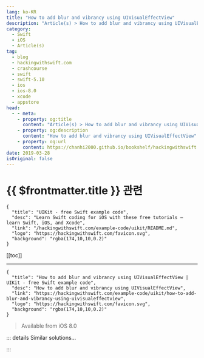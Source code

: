 ```yaml
---
lang: ko-KR
title: "How to add blur and vibrancy using UIVisualEffectView"
description: "Article(s) > How to add blur and vibrancy using UIVisualEffectView"
category:
  - Swift
  - iOS
  - Article(s)
tag: 
  - blog
  - hackingwithswift.com
  - crashcourse
  - swift
  - swift-5.10
  - ios
  - ios-8.0
  - xcode
  - appstore
head:
  - - meta:
    - property: og:title
      content: "Article(s) > How to add blur and vibrancy using UIVisualEffectView"
    - property: og:description
      content: "How to add blur and vibrancy using UIVisualEffectView"
    - property: og:url
      content: https://chanhi2000.github.io/bookshelf/hackingwithswift.com/example-code/uikit/how-to-add-blur-and-vibrancy-using-uivisualeffectview.html
date: 2019-03-28
isOriginal: false
---
```


# {{ $frontmatter.title }} 관련

```component VPCard
{
  "title": "UIKit - free Swift example code",
  "desc": "Learn Swift coding for iOS with these free tutorials – learn Swift, iOS, and Xcode",
  "link": "/hackingwithswift.com/example-code/uikit/README.md",
  "logo": "https://hackingwithswift.com/favicon.svg",
  "background": "rgba(174,10,10,0.2)"
}
```

[[toc]]

---

```component VPCard
{
  "title": "How to add blur and vibrancy using UIVisualEffectView | UIKit - free Swift example code",
  "desc": "How to add blur and vibrancy using UIVisualEffectView",
  "link": "https://hackingwithswift.com/example-code/uikit/how-to-add-blur-and-vibrancy-using-uivisualeffectview",
  "logo": "https://hackingwithswift.com/favicon.svg",
  "background": "rgba(174,10,10,0.2)"
}
```

> Available from iOS 8.0

<!-- TODO: 작성 -->

<!--
As of iOS 8.0, visual effects such as blur and vibrancy are a cinch because Apple provides a built in `UIView` subclass that does all the hard work: `UIVisualEffectView`. For example, if you want to blur an image, you would use this code:

```swift
let imageView = UIImageView(image: UIImage(named: "example"))
imageView.frame = view.bounds
imageView.contentMode = .scaleToFill
view.addSubview(imageView)

let blurEffect = UIBlurEffect(style: .dark)
let blurredEffectView = UIVisualEffectView(effect: blurEffect)
blurredEffectView.frame = imageView.bounds
view.addSubview(blurredEffectView)
```

As well as blurring content, Apple also lets you add a "vibrancy" effect to your views – this is a translucency effect designed to ensure that text is readable when it's over any kind of blurred background, and it's used to create that soft glow effect you see in the notification center.

We could extend the previous example so that it adds a segmented control in the middle of the view, using a vibrancy effect. This is accomplished by created a second `UIVisualEffectView` inside the first one, this time using `UIVibrancyEffect` to create the glow. Note that you need to use the same blur type for both your visual effect views, otherwise the glow effect will be incorrect.

```swift
let segmentedControl = UISegmentedControl(items: ["First Item", "Second Item"])
segmentedControl.sizeToFit()
segmentedControl.center = view.center

let vibrancyEffect = UIVibrancyEffect(blurEffect: blurEffect)
let vibrancyEffectView = UIVisualEffectView(effect: vibrancyEffect)
vibrancyEffectView.frame = imageView.bounds

vibrancyEffectView.contentView.addSubview(segmentedControl)
blurredEffectView.contentView.addSubview(vibrancyEffectView)
```

Warning: you need to add child views to the `contentView` property of a `UIVisualEffectView` otherwise they will not be drawn correctly.

-->

::: details Similar solutions…

<!--
/example-code/uikit/how-to-animate-a-blur-effect-using-uivisualeffectview">How to animate a blur effect using UIVisualEffectView 
/quick-start/swiftui/swiftui-tips-and-tricks">SwiftUI tips and tricks 
/quick-start/swiftui/all-swiftui-property-wrappers-explained-and-compared">All SwiftUI property wrappers explained and compared 
/example-code/uikit/how-to-create-live-playgrounds-in-xcode">How to create live playgrounds in Xcode 
/example-code/games/how-to-create-a-random-terrain-tile-map-using-sktilemapnode-and-gkperlinnoisesource">How to create a random terrain tile map using SKTileMapNode and GKPerlinNoiseSource</a>
-->

:::


